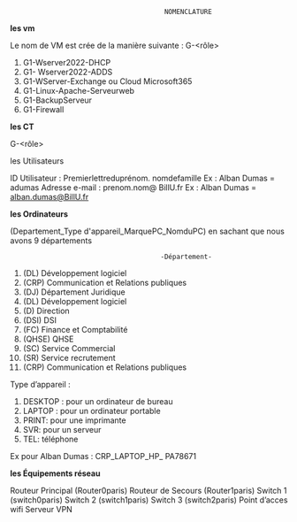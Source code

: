 
                                           NOMENCLATURE


**les vm**


Le nom de VM est crée de la manière suivante :
G<x>-<Nomdelavm><rôle>

1) G1-Wserver2022-DHCP
2)  G1- Wserver2022-ADDS
3)  G1-WServer-Exchange ou Cloud Microsoft365
4) G1-Linux-Apache-Serveurweb
5) G1-BackupServeur
6) G1-Firewall

   

**les CT**

G<x>-<Nomduct><rôle>

les Utilisateurs

ID Utilisateur : Premierlettreduprénom. nomdefamille 
Ex : Alban Dumas = adumas
Adresse e-mail : prenom.nom@ BillU.fr
Ex : Alban Dumas = alban.dumas@BillU.fr




**les Ordinateurs**

(Departement_Type d'appareil_MarquePC_NomduPC) en sachant que nous avons 9 départements

                                          -Département-
1) (DL)   Développement logiciel
2) (CRP) Communication et Relations publiques
3) (DJ)    Département Juridique
4) (DL)   Développement logiciel
5) (D)      Direction
6) (DSI)   DSI
7) (FC)    Finance et Comptabilité
8) (QHSE) QHSE
9) (SC)    Service Commercial
10) (SR)     Service recrutement
11) (CRP)  Communication et Relations publiques

Type d’appareil : 

1) DESKTOP : pour un ordinateur de bureau
2) LAPTOP : pour un ordinateur portable
3) PRINT: pour une imprimante
4) SVR: pour un serveur
5) TEL: téléphone

Ex pour Alban Dumas : CRP_LAPTOP_HP_ PA78671

**les Équipements réseau**

Routeur Principal (Router0paris)
Routeur de Secours (Router1paris)
Switch 1 (switch0paris)
Switch 2 (switch1paris)
Switch 3 (switch2paris)
Point d’acces wifi
Serveur VPN
